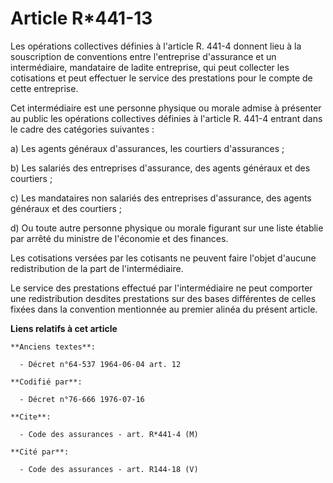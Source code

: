 # Article R*441-13

Les opérations collectives définies à l'article R. 441-4 donnent lieu à la souscription de conventions entre l'entreprise
d'assurance et un intermédiaire, mandataire de ladite entreprise, qui peut collecter les cotisations et peut effectuer le
service des prestations pour le compte de cette entreprise.

Cet intermédiaire est une personne physique ou morale admise à présenter au public les opérations collectives définies à
l'article R. 441-4 entrant dans le cadre des catégories suivantes :

a) Les agents généraux d'assurances, les courtiers d'assurances ;

b) Les salariés des entreprises d'assurance, des agents généraux et des courtiers ;

c) Les mandataires non salariés des entreprises d'assurance, des agents généraux et des courtiers ;

d) Ou toute autre personne physique ou morale figurant sur une liste établie par arrêté du ministre de l'économie et des
finances.

Les cotisations versées par les cotisants ne peuvent faire l'objet d'aucune redistribution de la part de l'intermédiaire.

Le service des prestations effectué par l'intermédiaire ne peut comporter une redistribution desdites prestations sur des
bases différentes de celles fixées dans la convention mentionnée au premier alinéa du présent article.

**Liens relatifs à cet article**

	**Anciens textes**:

	  - Décret n°64-537 1964-06-04 art. 12

	**Codifié par**:

	  - Décret n°76-666 1976-07-16

	**Cite**:

	  - Code des assurances - art. R*441-4 (M)

	**Cité par**:

	  - Code des assurances - art. R144-18 (V)
